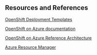 ## Resources and References

[OpenShift Deployment Templates](http://aka.ms/openshift)

[OpenShift on Azure documentation](https://docs.microsoft.com/en-us/azure/virtual-machines/linux/openshift-get-started)

[OpenShift on Azure Reference Architecture](https://access.redhat.com/documentation/en-us/reference_architectures/2018/html/deploying_and_managing_openshift_3.9_on_azure/)

[Azure Resource Manager](https://docs.microsoft.com/en-us/azure/azure-resource-manager/resource-group-overview)
